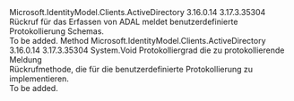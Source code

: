 <Type Name="IAdalLogCallback" FullName="Microsoft.IdentityModel.Clients.ActiveDirectory.IAdalLogCallback">
  <TypeSignature Language="C#" Value="public interface IAdalLogCallback" />
  <TypeSignature Language="ILAsm" Value=".class public interface auto ansi abstract IAdalLogCallback" />
  <TypeSignature Language="DocId" Value="T:Microsoft.IdentityModel.Clients.ActiveDirectory.IAdalLogCallback" />
  <TypeSignature Language="VB.NET" Value="Public Interface IAdalLogCallback" />
  <TypeSignature Language="F#" Value="type IAdalLogCallback = interface" />
  <AssemblyInfo>
    <AssemblyName>Microsoft.IdentityModel.Clients.ActiveDirectory</AssemblyName>
    <AssemblyVersion>3.16.0.14</AssemblyVersion>
    <AssemblyVersion>3.17.3.35304</AssemblyVersion>
  </AssemblyInfo>
  <Interfaces />
  <Docs>
    <summary>
            Rückruf für das Erfassen von ADAL meldet benutzerdefinierte Protokollierung Schemas.
            </summary>
    <remarks>To be added.</remarks>
  </Docs>
  <Members>
    <Member MemberName="Log">
      <MemberSignature Language="C#" Value="public void Log (Microsoft.IdentityModel.Clients.ActiveDirectory.LogLevel level, string message);" />
      <MemberSignature Language="ILAsm" Value=".method public hidebysig newslot virtual instance void Log(valuetype Microsoft.IdentityModel.Clients.ActiveDirectory.LogLevel level, string message) cil managed" />
      <MemberSignature Language="DocId" Value="M:Microsoft.IdentityModel.Clients.ActiveDirectory.IAdalLogCallback.Log(Microsoft.IdentityModel.Clients.ActiveDirectory.LogLevel,System.String)" />
      <MemberSignature Language="VB.NET" Value="Public Sub Log (level As LogLevel, message As String)" />
      <MemberSignature Language="F#" Value="abstract member Log : Microsoft.IdentityModel.Clients.ActiveDirectory.LogLevel * string -&gt; unit" Usage="iAdalLogCallback.Log (level, message)" />
      <MemberType>Method</MemberType>
      <AssemblyInfo>
        <AssemblyName>Microsoft.IdentityModel.Clients.ActiveDirectory</AssemblyName>
        <AssemblyVersion>3.16.0.14</AssemblyVersion>
        <AssemblyVersion>3.17.3.35304</AssemblyVersion>
      </AssemblyInfo>
      <ReturnValue>
        <ReturnType>System.Void</ReturnType>
      </ReturnValue>
      <Parameters>
        <Parameter Name="level" Type="Microsoft.IdentityModel.Clients.ActiveDirectory.LogLevel" />
        <Parameter Name="message" Type="System.String" />
      </Parameters>
      <Docs>
        <param name="level">Protokolliergrad</param>
        <param name="message">die zu protokollierende Meldung</param>
        <summary>
            Rückrufmethode, die für die benutzerdefinierte Protokollierung zu implementieren.
            </summary>
        <remarks>To be added.</remarks>
      </Docs>
    </Member>
  </Members>
</Type>